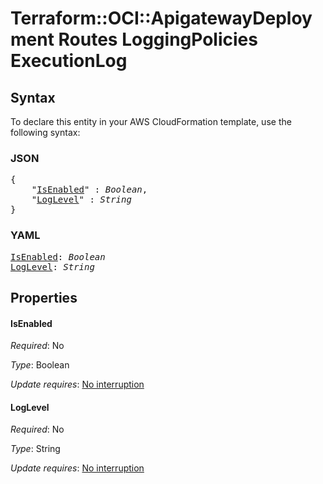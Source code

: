 # Terraform::OCI::ApigatewayDeployment Routes LoggingPolicies ExecutionLog

## Syntax

To declare this entity in your AWS CloudFormation template, use the following syntax:

### JSON

<pre>
{
    "<a href="#isenabled" title="IsEnabled">IsEnabled</a>" : <i>Boolean</i>,
    "<a href="#loglevel" title="LogLevel">LogLevel</a>" : <i>String</i>
}
</pre>

### YAML

<pre>
<a href="#isenabled" title="IsEnabled">IsEnabled</a>: <i>Boolean</i>
<a href="#loglevel" title="LogLevel">LogLevel</a>: <i>String</i>
</pre>

## Properties

#### IsEnabled

_Required_: No

_Type_: Boolean

_Update requires_: [No interruption](https://docs.aws.amazon.com/AWSCloudFormation/latest/UserGuide/using-cfn-updating-stacks-update-behaviors.html#update-no-interrupt)

#### LogLevel

_Required_: No

_Type_: String

_Update requires_: [No interruption](https://docs.aws.amazon.com/AWSCloudFormation/latest/UserGuide/using-cfn-updating-stacks-update-behaviors.html#update-no-interrupt)

